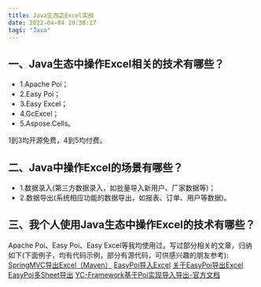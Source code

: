 ```yaml
---
title: Java生态之Excel实战
date: 2022-04-04 19:38:17
tags: "Java"
---
```


## 一、Java生态中操作Excel相关的技术有哪些？
- 1.Apache Poi；
- 2.Easy Poi；
- 3.Easy Excel；
- 4.GcExcel；
- 5.Aspose.Cells。

<!--more-->

1到3均开源免费，4到5均付费。


## 二、Java中操作Excel的场景有哪些？
- 1.数据录入(第三方数据录入，如批量导入新用户、厂家数据等)；
- 2.数据导出(系统相应功能的数据导出，如报表、订单、用户等数据)。

## 三、我个人使用Java生态中操作Excel的技术有哪些？
Apache Poi、Easy Poi、Easy Excel等我均使用过。写过部分相关的文章，归纳如下(下面例子，均有代码示例，部分有源代码，可供感兴趣的朋友参考):
[SpringMVC导出Excel（Maven）](https://www.cnblogs.com/youcong/p/8325954.html)
[EasyPoi导入Excel](https://www.cnblogs.com/youcong/p/9483713.html)
[关于EasyPoi导出Excel](https://www.cnblogs.com/youcong/p/9404007.html)
[EasyPoi多Sheet导出](https://youcongtech.com/2022/03/17/EasyPoi%E5%A4%9ASheet%E5%AF%BC%E5%87%BA/)
[YC-Framework基于Poi实现导入导出-官方文档](http://framework.youcongtech.com/#/zh-cn/excel)